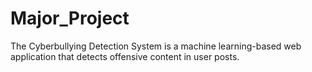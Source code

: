 # Major_Project
The Cyberbullying Detection System is a machine learning-based web application that detects offensive content in user posts. 
